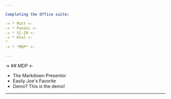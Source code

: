 ```yaml
---

Completing the Office suite:

-> * Mutt <-
-> * Pandoc <-
-> * SC-IM <-
-> * Khal <-
^
-> * *MDP* <-

---
```


-> ## MDP <-

* The Markdown Presentor
* Easily Joe's Favorite
* Demo? This _is_ the demo!

---
